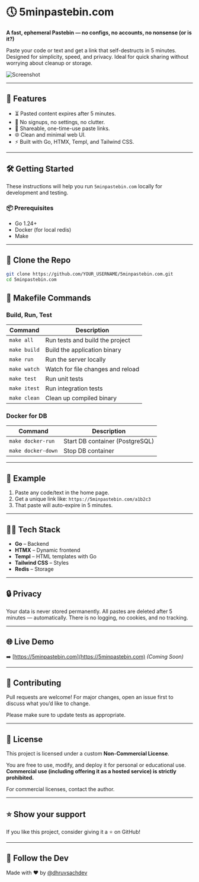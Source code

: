 # 🕔 5minpastebin.com

**A fast, ephemeral Pastebin — no configs, no accounts, no nonsense (or is it?)**

Paste your code or text and get a link that self-destructs in 5 minutes. Designed for simplicity, speed, and privacy. Ideal for quick sharing without worrying about cleanup or storage.

![Screenshot](https://your-screenshot-link-if-any.png)

---

## 🚀 Features

- ⏳ Pasted content expires after 5 minutes.
- 🧼 No signups, no settings, no clutter.
- 🔗 Shareable, one-time-use paste links.
- 🌐 Clean and minimal web UI.
- ⚡ Built with Go, HTMX, Templ, and Tailwind CSS.

---

## 🛠️ Getting Started

These instructions will help you run `5minpastebin.com` locally for development and testing.

### 📦 Prerequisites

- Go 1.24+
- Docker (for local redis)
- Make

---

## 📂 Clone the Repo

```bash
git clone https://github.com/YOUR_USERNAME/5minpastebin.com.git
cd 5minpastebin.com
```

## 🧰 Makefile Commands

### Build, Run, Test

| Command            | Description                          |
|--------------------|--------------------------------------|
| `make all`         | Run tests and build the project      |
| `make build`       | Build the application binary         |
| `make run`         | Run the server locally               |
| `make watch`       | Watch for file changes and reload    |
| `make test`        | Run unit tests                       |
| `make itest`       | Run integration tests                |
| `make clean`       | Clean up compiled binary             |

### Docker for DB

| Command              | Description                      |
|----------------------|----------------------------------|
| `make docker-run`    | Start DB container (PostgreSQL)  |
| `make docker-down`   | Stop DB container                |

---

## 🧪 Example

1. Paste any code/text in the home page.
2. Get a unique link like:
   `https://5minpastebin.com/a1b2c3`
3. That paste will auto-expire in 5 minutes.

---

## 🧑‍💻 Tech Stack

- **Go** – Backend
- **HTMX** – Dynamic frontend
- **Templ** – HTML templates with Go
- **Tailwind CSS** – Styles
- **Redis** – Storage

---

## 🔒 Privacy

Your data is never stored permanently. All pastes are deleted after 5 minutes — automatically. There is no logging, no cookies, and no tracking.

---

## 🌐 Live Demo

➡️ [https://5minpastebin.com](https://5minpastebin.com) *(Coming Soon)*

---

## 🤝 Contributing

Pull requests are welcome! For major changes, open an issue first to discuss what you’d like to change.

Please make sure to update tests as appropriate.

---

## 📜 License

This project is licensed under a custom **Non-Commercial License**.

You are free to use, modify, and deploy it for personal or educational use.
**Commercial use (including offering it as a hosted service) is strictly prohibited.**

For commercial licenses, contact the author.

---

## ⭐️ Show your support

If you like this project, consider giving it a ⭐️ on GitHub!

---

## 🔗 Follow the Dev

Made with ❤️ by [@dhruvsachdev](https://github.com/dhruvsachdev)
